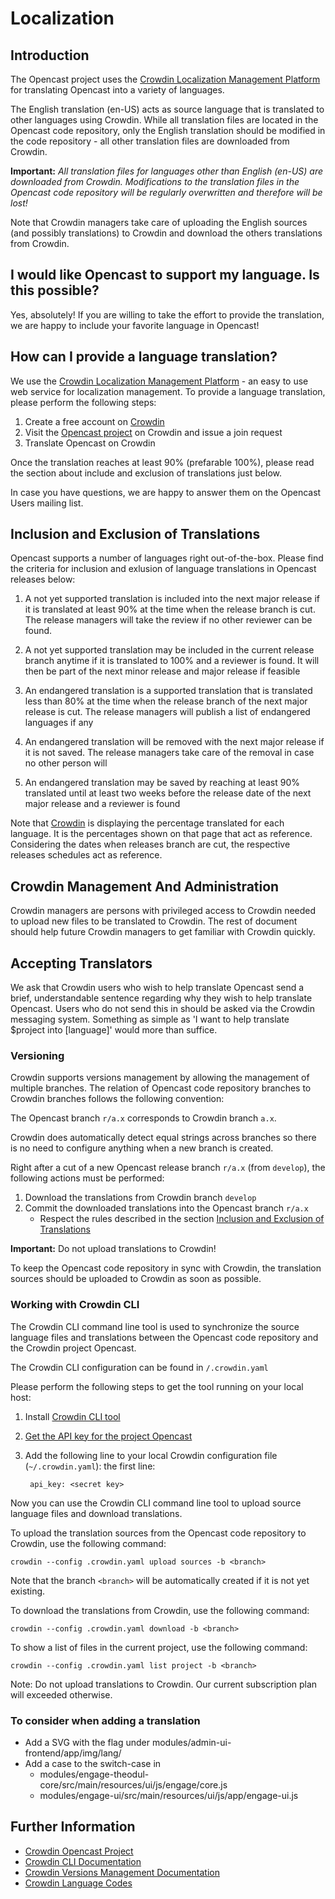 Localization
============

Introduction
------------

The Opencast project uses the
[Crowdin Localization Management Platform](https://crowdin.com/project/opencast-community) for translating
Opencast into a variety of languages.

The English translation (en-US) acts as source language that is translated to other languages using Crowdin.
While all translation files are located in the Opencast code repository, only the English translation should
be modified in the code repository - all other translation files are downloaded from Crowdin.

**Important:** *All translation files for languages other than English (en-US) are downloaded from Crowdin.
Modifications to the translation files in the Opencast code repository will be regularly overwritten and
therefore will be lost!*

Note that Crowdin managers take care of uploading the English sources (and possibly translations) to Crowdin and
download the others translations from Crowdin.

I would like Opencast to support my language. Is this possible?
---------------------------------------------------------------

Yes, absolutely! If you are willing to take the effort to provide the translation, we are happy to include your
favorite language in Opencast!

How can I provide a language translation?
-----------------------------------------

We use the [Crowdin Localization Management Platform](https://crowdin.com/project/opencast-community) - an easy to
use web service for localization management. To provide a language translation, please perform the following steps:

1. Create a free account on [Crowdin](https://crowdin.com)
2. Visit the [Opencast project](https://crowdin.com/project/opencast-community) on Crowdin and issue a join request
3. Translate Opencast on Crowdin

Once the translation reaches at least 90% (prefarable 100%), please read the section about include and exclusion
of translations just below.

In case you have questions, we are happy to answer them on the Opencast Users mailing list.

Inclusion and Exclusion of Translations
---------------------------------------

Opencast supports a number of languages right out-of-the-box. Please find the criteria for inclusion and exlusion of
language translations in Opencast releases below:

1.  A not yet supported translation is included into the next major release if it is translated at least 90% at the
    time when the release branch is cut. The release managers will take the review if no other reviewer can be found.

2.  A not yet supported translation may be included in the current release branch anytime if it is translated to 100%
    and a reviewer is found. It will then be part of the next minor release and major release if feasible

3.  An endangered translation is a supported translation that is translated less than 80% at the time when the release
    branch of the next major release is cut. The release managers will publish a list of endangered languages if any

4.  An endangered translation will be removed with the next major release if it is not saved. The release managers take
    care of the removal in case no other person will

5.  An endangered translation may be saved by reaching at least 90% translated until at least two weeks before the
    release date of the next major release and a reviewer is found

Note that [Crowdin](https://crowdin.com/project/opencast-community) is displaying the percentage translated for
each language. It is the percentages shown on that page that act as reference.
Considering the dates when releases branch are cut, the respective releases schedules act as reference.


Crowdin Management And Administration
-------------------------------------

Crowdin managers are persons with privileged access to Crowdin needed to upload new files to be translated to Crowdin.
The rest of document should help future Crowdin managers to get familiar with Crowdin quickly.

Accepting Translators
---------------------

We ask that Crowdin users who wish to help translate Opencast send a brief, understandable sentence regarding why they
wish to help translate Opencast. Users who do not send this in should be asked via the Crowdin messaging system.
Something as simple as 'I want to help translate $project into [language]' would more than suffice.

### Versioning

Crowdin supports versions management by allowing the management of multiple branches. The relation of
Opencast code repository branches to Crowdin branches follows the following convention:

The Opencast branch `r/a.x` corresponds to Crowdin branch `a.x`.

Crowdin does automatically detect equal strings across branches so there is no need to configure anything when
a new branch is created.

Right after a cut of a new Opencast release branch `r/a.x` (from `develop`), the following actions must be performed:

1. Download the translations from Crowdin branch `develop`
2. Commit the downloaded translations into the Opencast branch `r/a.x`
    * Respect the rules described in the section [Inclusion and Exclusion of Translations](#inclusion-and-exclusion-of-translations)

**Important:** Do not upload translations to Crowdin!

To keep the Opencast code repository in sync with Crowdin, the translation sources should be uploaded to Crowdin as soon
as possible.

### Working with Crowdin CLI

The Crowdin CLI command line tool is used to synchronize the source language files and
translations between the Opencast code repository and the Crowdin project Opencast.

The Crowdin CLI configuration can be found in `/.crowdin.yaml`

Please perform the following steps to get the tool running on your local host:

1. Install [Crowdin CLI tool](https://support.crowdin.com/cli-tool)
2. [Get the API key for the project Opencast
  ](https://crowdin.com/project/opencast-community/settings#integration)
3. Add the following line to your local Crowdin configuration file (`~/.crowdin.yaml`):
the first line:

        api_key: <secret key>

Now you can use the Crowdin CLI command line tool to upload source language files and download translations.

To upload the translation sources from the Opencast code repository to Crowdin, use the following command:

    crowdin --config .crowdin.yaml upload sources -b <branch>

Note that the branch `<branch>` will be automatically created if it is not yet existing.

To download the translations from Crowdin, use the following command:

    crowdin --config .crowdin.yaml download -b <branch>

To show a list of files in the current project, use the following command:

    crowdin --config .crowdin.yaml list project -b <branch>

Note: Do not upload translations to Crowdin. Our current subscription plan will exceeded otherwise.


### To consider when adding a translation

* Add a SVG with the flag under modules/admin-ui-frontend/app/img/lang/
* Add a case to the switch-case in
    * modules/engage-theodul-core/src/main/resources/ui/js/engage/core.js
    * modules/engage-ui/src/main/resources/ui/js/app/engage-ui.js


Further Information
-------------------

* [Crowdin Opencast Project](https://crowdin.com/project/opencast-community)
* [Crowdin CLI Documentation](https://support.crowdin.com/cli-tool/#usage)
* [Crowdin Versions Management Documentation](https://support.crowdin.com/versions-management/)
* [Crowdin Language Codes](https://support.crowdin.com/api/language-codes/)

